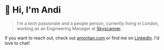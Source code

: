 # 👋 Hi, I'm Andi

> I'm a tech passionate and a people person, currently living in London, working as an Engineering Manager at [Skyscanner](https://github.com/skyscanner).

If you want to reach out, check out [amoritan.com](https://amoritan.com) or find me on [LinkedIn](https://www.linkedin.com/in/amoritan/). I'd love to chat!

